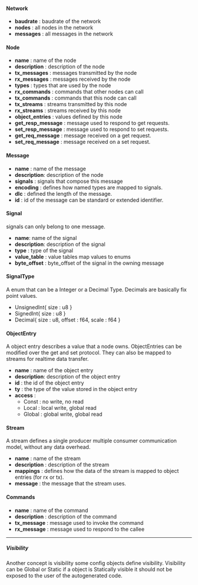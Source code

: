 
#### Network
- **baudrate** : baudrate of the network
- **nodes** : all nodes in the network
- **messages** : all messages in the network

#### Node
- **name** : name of the node
- **description** : description of the node
- **tx_messages** : messages transmitted by the node
- **rx_messages** : messages received by the node
- **types**       : types that are used by the node
- **rx_commands** : commands that other nodes can call
- **tx_commands** : commands that this node can call
- **tx_streams** : streams transmitted by this node
- **rx_streams** : streams received by this node
- **object_entries** : values defined by this node
- **get_resp_message** : message used to respond to get requests.
- **set_resp_message** : message used to respond to set requests.
- **get_req_message** : message received on a get request.
- **set_req_message** : message received on a set request.

#### Message
- **name** : name of the message
- **description**: description of the node
- **signals** : signals that compose this message
- **encoding** : defines how named types are mapped to signals.
- **dlc** : defined the length of the message.
- **id** : id of the message can be standard or extended identifier.

#### Signal
signals can only belong to one message.
- **name**: name of the signal
- **description**: description of the signal
- **type** : type of the signal
- **value_table** : value tables map values to enums
- **byte_offset** : byte_offset of the signal in the owning message

#### SignalType
A enum that can be a Integer or a Decimal Type.
Decimals are basically fix point values.
- UnsignedInt{ size : u8 }
- SignedInt{ size : u8 }
- Decimal{ size : u8, offset : f64, scale : f64 }

#### ObjectEntry
A object entry describes a value that a node owns.
ObjectEntries can be modified over the get and set protocol.
They can also be mapped to streams for realtime data transfer.
- **name** : name of the object entry
- **description**: description of the object entry
- **id** : the id of the object entry
- **ty** : the type of the value stored in the object entry
- **access** : 
    - Const : no write, no read
    - Local : local write, global read
    - Global : global write, global read
#### Stream
A stream defines a single producer multiple consumer
communication model, without any data overhead.
- **name** : name of the stream
- **description** : description of the stream
- **mappings** : defines how the data of the stream is mapped to object entries (for rx or tx).
- **message** : the message that the stream uses.

#### Commands
- **name** : name of the command
- **description** : description of the command
- **tx_message** : message used to invoke the command
- **rx_message** : message used to respond to the callee

****

##### Visibility
Another concept is visibility some config objects
define visibility. Visibility can be Global or 
Static if a object is Statically visible it 
should not be exposed to the user of the autogenerated
code.
